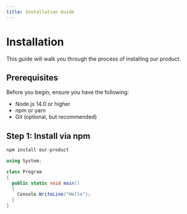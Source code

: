 ```yaml
---
title: Installation Guide
---
```


# Installation

This guide will walk you through the process of installing our product.

## Prerequisites

Before you begin, ensure you have the following:

- Node.js 14.0 or higher
- npm or yarn
- Git (optional, but recommended)

## Step 1: Install via npm

```bash
npm install our-product
```

```csharp
using System;

class Program
{
  public static void main()
  {
    Console.WriteLine("Hello");
  }
}
```

